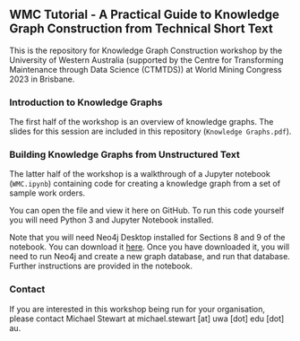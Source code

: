 ## WMC Tutorial - A Practical Guide to Knowledge Graph Construction from Technical Short Text

This is the repository for Knowledge Graph Construction workshop by the University of Western Australia (supported by the Centre for Transforming Maintenance through Data Science (CTMTDS)) at World Mining Congress 2023 in Brisbane.

### Introduction to Knowledge Graphs

The first half of the workshop is an overview of knowledge graphs. The slides for this session are included in this repository (`Knowledge Graphs.pdf`).

### Building Knowledge Graphs from Unstructured Text

The latter half of the workshop is a walkthrough of a Jupyter notebook (`WMC.ipynb`) containing code for creating a knowledge graph from a set of sample work orders.

You can open the file and view it here on GitHub. To run this code yourself you will need Python 3 and Jupyter Notebook installed.

Note that you will need Neo4j Desktop installed for Sections 8 and 9 of the notebook. You can download it [here](https://neo4j.com/download/). Once you have downloaded it, you will need to run Neo4j and create a new graph database, and run that database. Further instructions are provided in the notebook.

### Contact

If you are interested in this workshop being run for your organisation, please contact Michael Stewart at michael.stewart [at] uwa [dot] edu [dot] au.
